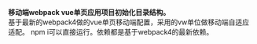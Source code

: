 **移动端webpack  vue单页应用项目初始化目录结构。**<br>
基于最新的webpack4做的vue单页移动端配置，采用的vw单位做移动端自适应适配。
npm i可以直接运行。依赖都是基于webpack4的最新依赖。